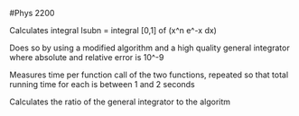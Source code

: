 #Phys 2200

Calculates integral Isubn = integral [0,1] of (x^n e^-x dx)

Does so by using a modified algorithm and a high quality general integrator where absolute and relative error is 10^-9

Measures time per function call of the two functions, repeated so that total running time for each is between 1 and 2 seconds

Calculates the ratio of the general integrator to the algoritm
